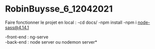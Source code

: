# RobinBuysse_6_12042021
Faire fonctionner le projet en local :
-cd docs/
-npm install
-npm i node-sass@4.14.1

-front-end : ng-serve   
-back-end : node server ou nodemon server*
